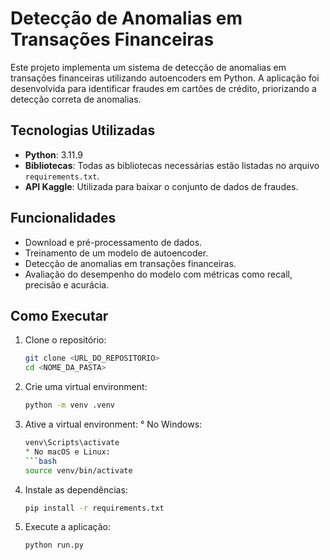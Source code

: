 # Detecção de Anomalias em Transações Financeiras

Este projeto implementa um sistema de detecção de anomalias em transações financeiras utilizando autoencoders em Python. A aplicação foi desenvolvida para identificar fraudes em cartões de crédito, priorizando a detecção correta de anomalias.

## Tecnologias Utilizadas

- **Python**: 3.11.9
- **Bibliotecas**: Todas as bibliotecas necessárias estão listadas no arquivo `requirements.txt`.
- **API Kaggle**: Utilizada para baixar o conjunto de dados de fraudes.

## Funcionalidades

- Download e pré-processamento de dados.
- Treinamento de um modelo de autoencoder.
- Detecção de anomalias em transações financeiras.
- Avaliação do desempenho do modelo com métricas como recall, precisão e acurácia.

## Como Executar

1. Clone o repositório:
   ```bash
   git clone <URL_DO_REPOSITORIO>
   cd <NOME_DA_PASTA>

2. Crie uma virtual environment:
   ```bash
   python -m venv .venv

3. Ative a virtual environment:
    ° No Windows:
    ```bash
    venv\Scripts\activate
    ° No macOS e Linux:
    ```bash
    source venv/bin/activate

4. Instale as dependências:
    ```bash
    pip install -r requirements.txt

5. Execute a aplicação:
    ```bash
    python run.py





